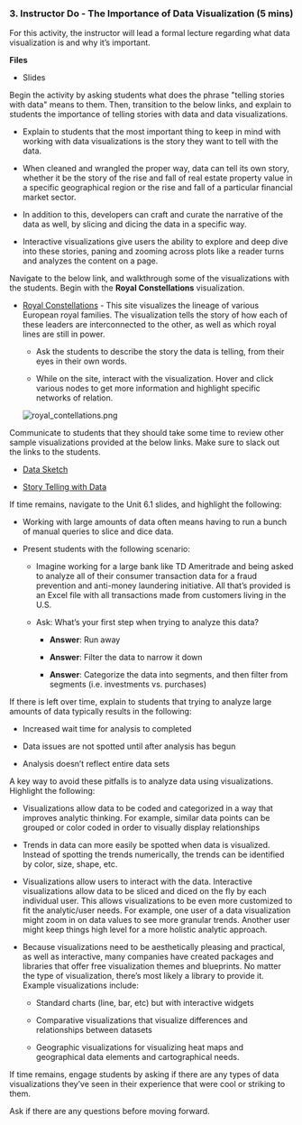 ### 3. Instructor Do - The Importance of Data Visualization (5 mins)

For this activity, the instructor will lead a formal lecture regarding what data visualization is and why it’s important.

**Files**

* Slides

Begin the activity by asking students what does the phrase "telling stories with data" means to them. Then, transition to the below links, and explain to students the importance of telling stories with data and data visualizations.

* Explain to students that the most important thing to keep in mind with working with data visualizations is the story they want to tell with the data.

* When cleaned and wrangled the proper way, data can tell its own story, whether it be the story of the rise and fall of real estate property value in a specific geographical region or the rise and fall of a particular financial market sector.

* In addition to this, developers can craft and curate the narrative of the data as well, by slicing and dicing the data in a specific way.

* Interactive visualizations give users the ability to explore and deep dive into these stories, paning and zooming across plots like a reader turns and analyzes the content on a page.

Navigate to the below link, and walkthrough some of the visualizations with the students. Begin with the **Royal Constellations** visualization.

* [Royal Constellations](http://www.datasketch.es/october/code/nadieh/) - This site visualizes the lineage of various European royal families. The visualization tells the story of how each of these leaders are interconnected to the other, as well as which royal lines are still in power.

  * Ask the students to describe the story the data is telling, from their eyes in their own words.

  * While on the site, interact with the visualization. Hover and click various nodes to get more information and highlight specific networks of relation.

  ![royal_contellations.png](Images/royal_contellations.png)

Communicate to students that they should take some time to review other sample visualizations provided at the below links. Make sure to slack out the links to the students.

* [Data Sketch](http://www.datasketch.es)

* [Story Telling with Data](http://www.storytellingwithdata.com/)

If time remains, navigate to the Unit 6.1 slides, and highlight the following:

* Working with large amounts of data often means having to run a bunch of manual queries to slice and dice data.

* Present students with the following scenario:

  * Imagine working for a large bank like TD Ameritrade and being asked to analyze all of their consumer transaction data for a fraud prevention and anti-money laundering initiative. All that’s provided is an Excel file with all transactions made from customers living in the U.S.

  * Ask: What’s your first step when trying to analyze this data?

    * **Answer**: Run away

    * **Answer**: Filter the data to narrow it down

    * **Answer**: Categorize the data into segments, and then filter from segments (i.e. investments vs. purchases)

If there is left over time, explain to students that trying to analyze large amounts of data typically results in the following:

* Increased wait time for analysis to completed

* Data issues are not spotted until after analysis has begun

* Analysis doesn’t reflect entire data sets

A key way to avoid these pitfalls is to analyze data using visualizations. Highlight the following:

* Visualizations allow data to be coded and categorized in a way that improves analytic thinking. For example, similar data points can be grouped or color coded in order to visually display relationships

* Trends in data can more easily be spotted when data is visualized. Instead of spotting the trends numerically, the trends can be identified by color, size, shape, etc.

* Visualizations allow users to interact with the data. Interactive visualizations allow data to be sliced and diced on the fly by each individual user. This allows visualizations to be even more customized to fit the analytic/user needs. For example, one user of a data visualization might zoom in on data values to see more granular trends. Another user might keep things high level for a more holistic analytic approach.

* Because visualizations need to be aesthetically pleasing and practical, as well as interactive, many companies have created packages and libraries that offer free visualization themes and blueprints. No matter the type of visualization, there’s most likely a library to provide it. Example visualizations include:

  * Standard charts (line, bar, etc) but with interactive widgets

  * Comparative visualizations that visualize differences and relationships between datasets

  * Geographic visualizations for visualizing heat maps and geographical data elements and cartographical needs.

If time remains, engage students by asking if there are any types of data visualizations they’ve seen in their experience that were cool or striking to them.

Ask if there are any questions before moving forward.
